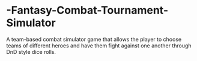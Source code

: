 # -Fantasy-Combat-Tournament-Simulator
A team-based combat simulator game that allows the player to choose teams of different heroes and have them fight against one another through DnD style dice rolls.
